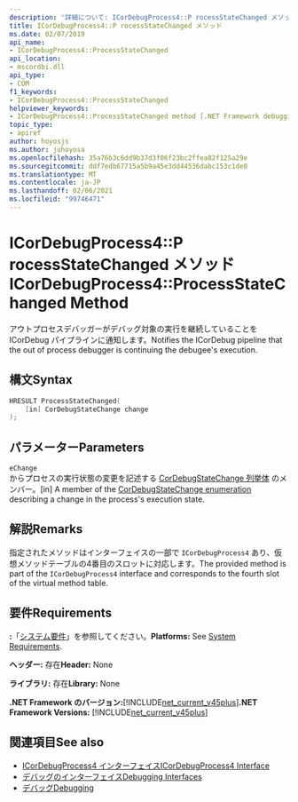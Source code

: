 ```yaml
---
description: '詳細について: ICorDebugProcess4::P rocessStateChanged メソッド'
title: ICorDebugProcess4::P rocessStateChanged メソッド
ms.date: 02/07/2019
api_name:
- ICorDebugProcess4::ProcessStateChanged
api_location:
- mscordbi.dll
api_type:
- COM
f1_keywords:
- ICorDebugProcess4::ProcessStateChanged
helpviewer_keywords:
- ICorDebugProcess4::ProcessStateChanged method [.NET Framework debugging]
topic_type:
- apiref
author: hoyosjs
ms.author: juhoyosa
ms.openlocfilehash: 35a76b3c6dd9b37d3f06f23bc2ffea82f125a29e
ms.sourcegitcommit: ddf7edb67715a5b9a45e3dd44536dabc153c1de0
ms.translationtype: MT
ms.contentlocale: ja-JP
ms.lasthandoff: 02/06/2021
ms.locfileid: "99746471"
---
```

# <a name="icordebugprocess4processstatechanged-method"></a><span data-ttu-id="b1a27-103">ICorDebugProcess4::P rocessStateChanged メソッド</span><span class="sxs-lookup"><span data-stu-id="b1a27-103">ICorDebugProcess4::ProcessStateChanged Method</span></span>

<span data-ttu-id="b1a27-104">アウトプロセスデバッガーがデバッグ対象の実行を継続していることを ICorDebug パイプラインに通知します。</span><span class="sxs-lookup"><span data-stu-id="b1a27-104">Notifies the ICorDebug pipeline that the out of process debugger is continuing the debugee's execution.</span></span>

## <a name="syntax"></a><span data-ttu-id="b1a27-105">構文</span><span class="sxs-lookup"><span data-stu-id="b1a27-105">Syntax</span></span>

```cpp
HRESULT ProcessStateChanged(
    [in] CorDebugStateChange change
);
```

## <a name="parameters"></a><span data-ttu-id="b1a27-106">パラメーター</span><span class="sxs-lookup"><span data-stu-id="b1a27-106">Parameters</span></span>

 `eChange`\
<span data-ttu-id="b1a27-107">からプロセスの実行状態の変更を記述する [CorDebugStateChange 列挙体](cordebugstatechange-enumeration.md) のメンバー。</span><span class="sxs-lookup"><span data-stu-id="b1a27-107">[in] A member of the [CorDebugStateChange enumeration](cordebugstatechange-enumeration.md) describing a change in the process's execution state.</span></span>

## <a name="remarks"></a><span data-ttu-id="b1a27-108">解説</span><span class="sxs-lookup"><span data-stu-id="b1a27-108">Remarks</span></span>

<span data-ttu-id="b1a27-109">指定されたメソッドはインターフェイスの一部で `ICorDebugProcess4` あり、仮想メソッドテーブルの4番目のスロットに対応します。</span><span class="sxs-lookup"><span data-stu-id="b1a27-109">The provided method is part of the `ICorDebugProcess4` interface and corresponds to the fourth slot of the virtual method table.</span></span>

## <a name="requirements"></a><span data-ttu-id="b1a27-110">要件</span><span class="sxs-lookup"><span data-stu-id="b1a27-110">Requirements</span></span>

 <span data-ttu-id="b1a27-111">**:**「[システム要件](../../get-started/system-requirements.md)」を参照してください。</span><span class="sxs-lookup"><span data-stu-id="b1a27-111">**Platforms:** See [System Requirements](../../get-started/system-requirements.md).</span></span>

 <span data-ttu-id="b1a27-112">**ヘッダー:** 存在</span><span class="sxs-lookup"><span data-stu-id="b1a27-112">**Header:** None</span></span>

 <span data-ttu-id="b1a27-113">**ライブラリ:** 存在</span><span class="sxs-lookup"><span data-stu-id="b1a27-113">**Library:** None</span></span>

 <span data-ttu-id="b1a27-114">**.NET Framework のバージョン:**[!INCLUDE[net_current_v45plus](../../../../includes/net-current-v20plus-md.md)]</span><span class="sxs-lookup"><span data-stu-id="b1a27-114">**.NET Framework Versions:** [!INCLUDE[net_current_v45plus](../../../../includes/net-current-v20plus-md.md)]</span></span>

## <a name="see-also"></a><span data-ttu-id="b1a27-115">関連項目</span><span class="sxs-lookup"><span data-stu-id="b1a27-115">See also</span></span>

- [<span data-ttu-id="b1a27-116">ICorDebugProcess4 インターフェイス</span><span class="sxs-lookup"><span data-stu-id="b1a27-116">ICorDebugProcess4 Interface</span></span>](icordebugprocess4-interface.md)
- [<span data-ttu-id="b1a27-117">デバッグのインターフェイス</span><span class="sxs-lookup"><span data-stu-id="b1a27-117">Debugging Interfaces</span></span>](debugging-interfaces.md)
- [<span data-ttu-id="b1a27-118">デバッグ</span><span class="sxs-lookup"><span data-stu-id="b1a27-118">Debugging</span></span>](index.md)
